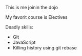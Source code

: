 This is me joinin the dojo

My favorit course is Electives

Deadly skills:

* Git
* JavaScript
* Killing history using git rebase
